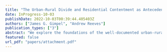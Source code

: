 ```yaml
---
title: "The Urban-Rural Divide and Residential Contentment as Antecedents of Political Ideology"
date: InProgress-10-03
publishDate: 2022-10-03T00:39:44.405403Z
authors: ["James G. Gimpel", "Andrew Reeves"]
publication_types: ["3"]
abstract: "We explore the foundations of the well-documented urban-rural political gulf in the United States and other western democracies, theorizing that it is anchored in the variable extent of residents’ satisfaction and place attachment. Consistent with a long tradition of sociological findings, we first demonstrate that attachment to one’s neighborhood of residence is much higher among rural populations than in big cities. This variation in place attachment is ultimately an important font of political and policy attitudes, accounting for the gaping ideological differences between urban and rural areas. Politically relevant grievances arise most acutely when they are shared, as prevailing conditions in specific social environments. The more dissatisfied one is with the place they live, the more attractive they find the policy goals and political agenda of liberal progressivism in US politics. Greater contentment with place, on the other hand, is predictive of politically conservative viewpoints."
featured: false
url_pdf: "papers/attachment.pdf"
---
```


